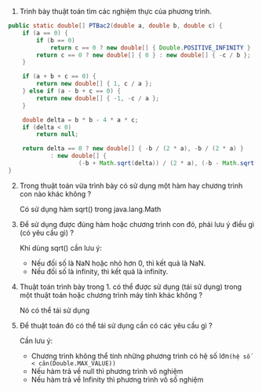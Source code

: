 1. Trình bày thuật toán tìm các nghiệm thực của phương trình.

```java
public static double[] PTBac2(double a, double b, double c) {
    if (a == 0) {
        if (b == 0)
            return c == 0 ? new double[] { Double.POSITIVE_INFINITY } : null;
        return c == 0 ? new double[] { 0 } : new double[] { -c / b };
    }

    if (a + b + c == 0) {
        return new double[] { 1, c / a };
    } else if (a - b + c == 0) {
        return new double[] { -1, -c / a };
    }

    double delta = b * b - 4 * a * c;
    if (delta < 0)
        return null;

    return delta == 0 ? new double[] { -b / (2 * a), -b / (2 * a) }
            : new double[] {
                    (-b + Math.sqrt(delta)) / (2 * a), (-b - Math.sqrt(delta)) / (2 * a) };
}
```

2. Trong thuật toán vừa trình bày có sử dụng một hàm hay chương trình con nào khác không ?

    Có sử dụng hàm sqrt() trong java.lang.Math

3. Để sử dụng được đúng hàm hoặc chương trình con đó, phải lưu ý điều gì (có yêu cầu gì) ?

    Khi dùng sqrt() cần lưu ý:

    - Nếu đối số là NaN hoặc nhỏ hơn 0, thì kết quả là NaN.
    - Nếu đối số là infinity, thì kết quả là infinity.

4. Thuật toán trình bày trong 1. có thể được sử dụng (tái sử dụng) trong một thuật toán hoặc chương trình máy tính khác không ?

    Nó có thể tái sử dụng

5. Để thuật toán đó có thể tái sử dụng cần có các yêu cầu gì ?

    Cần lưu ý:

    - Chương trình không thể tính những phương trình có hệ số lớn`(hệ số < căn(Double.MAX_VALUE))`
    - Nếu hàm trả về null thì phương trình vô nghiệm
    - Nếu hàm trả về Infinity thì phương trình vô số nghiệm
